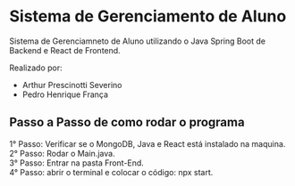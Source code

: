 # Sistema de Gerenciamento de Aluno
 Sistema de Gerenciamneto de Aluno utilizando o Java Spring Boot de Backend e React de Frontend.  
 
 Realizado por:  
   - Arthur Prescinotti Severino  
   - Pedro Henrique França

## Passo a Passo de como rodar o programa
 1° Passo: Verificar se o MongoDB, Java e React está instalado na maquina.  
 2° Passo: Rodar o Main.java.  
 3° Passo: Entrar na pasta Front-End.  
 4° Passo: abrir o terminal e colocar o código: npx start.  
